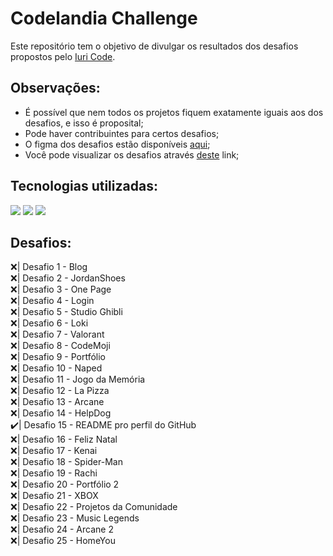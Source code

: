 # Codelandia Challenge

Este repositório tem o objetivo de divulgar os resultados dos desafios propostos pelo <a href="https://github.com/iuricode">Iuri Code</a>.

## Observações:
<ul>
  <li>É possível que nem todos os projetos fiquem exatamente iguais aos dos desafios, e isso é proposital;</li>
  <li>Pode haver contribuintes para certos desafios;</li>
  <li>O figma dos desafios estão disponíveis <a href="https://www.figma.com/file/Yb9IBH56g7T1hdIyZ3BMNO/Desafios---Codel%C3%A2ndia?node-id=624%3A2">aqui</a>;</li>
  <li>Você pode visualizar os desafios através <a href="https://paulobarone.github.io/Codelandia-Challenge/disclosure/src/pages/">deste</a> link;</li>
</ul>

## Tecnologias utilizadas:
<div>
  <img src="https://img.shields.io/badge/HTML5-E34F26?style=for-the-badge&logo=html5&logoColor=white">
  <img src="https://img.shields.io/badge/CSS3-1572B6?style=for-the-badge&logo=css3&logoColor=white">
  <img src="https://img.shields.io/badge/Figma-F24E1E?style=for-the-badge&logo=figma&logoColor=white">
</div>

## Desafios:
<div>
 <div>❌| Desafio 1 - Blog</div>
 <div>❌| Desafio 2 - JordanShoes</div>
 <div>❌| Desafio 3 - One Page</div>
 <div>❌| Desafio 4 - Login</div>
 <div>❌| Desafio 5 - Studio Ghibli</div>
 <div>❌| Desafio 6 - Loki</div>
 <div>❌| Desafio 7 - Valorant</div>
 <div>❌| Desafio 8 - CodeMoji</div>
 <div>❌| Desafio 9 - Portfólio</div>
 <div>❌| Desafio 10 - Naped</div>
 <div>❌| Desafio 11 - Jogo da Memória</div>
 <div>❌| Desafio 12 - La Pizza</div>
 <div>❌| Desafio 13 - Arcane</div>
 <div>❌| Desafio 14 - HelpDog</div>
 <div>✔️| Desafio 15 - README pro perfil do GitHub</div>
 <div>❌| Desafio 16 - Feliz Natal</div>
 <div>❌| Desafio 17 - Kenai</div>
 <div>❌| Desafio 18 - Spider-Man</div>
 <div>❌| Desafio 19 - Rachi</div>
 <div>❌| Desafio 20 - Portfólio 2</div>
 <div>❌| Desafio 21 - XBOX</div>
 <div>❌| Desafio 22 - Projetos da Comunidade</div>
 <div>❌| Desafio 23 - Music Legends</div>
 <div>❌| Desafio 24 - Arcane 2</div>
 <div>❌| Desafio 25 - HomeYou</div>
</div>

